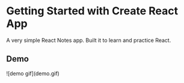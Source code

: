 # Getting Started with Create React App

A very simple React Notes app. Built it to learn and practice React.

<h2>Demo</h2>
![demo gif](demo.gif)